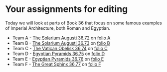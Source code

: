 # Your assignments for editing

Today we will look at parts of Book 36 that focus on some famous examples of Imperial Architecture, both Roman and Egyptian. 

 - Team A - [The Solarium Augusti 36.72](link) on [folio A](link)
 - Team B - [The Solarium Augusti 36.73](link) on [folio B](link)
 - Team C - [The Vatican Obelisk 36.74](link) on [folio C](link)
 - Team D - [Egyptian Pyramids 36.75](link) on [folio D](link)
 - Team E - [Egyptian Pyramids 36.76](link) on [folio E](link)
 - Team F - [The Great Sphinx 36.77](link) on [folio F](link)
